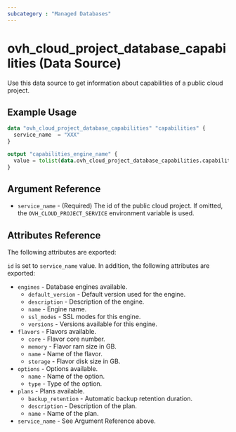 ```yaml
---
subcategory : "Managed Databases"
---
```


# ovh_cloud_project_database_capabilities (Data Source)

Use this data source to get information about capabilities of a public cloud project.

## Example Usage

```terraform
data "ovh_cloud_project_database_capabilities" "capabilities" {
  service_name  = "XXX"
}

output "capabilities_engine_name" {
  value = tolist(data.ovh_cloud_project_database_capabilities.capabilities[*].engines)[0]
}
```

## Argument Reference

* `service_name` - (Required) The id of the public cloud project. If omitted, the `OVH_CLOUD_PROJECT_SERVICE` environment variable is used.

## Attributes Reference

The following attributes are exported:

`id` is set to `service_name` value. In addition, the following attributes are exported:

* `engines` - Database engines available.
  * `default_version` - Default version used for the engine.
  * `description` - Description of the engine.
  * `name` - Engine name.
  * `ssl_modes` - SSL modes for this engine.
  * `versions` - Versions available for this engine.
* `flavors` - Flavors available.
  * `core` - Flavor core number.
  * `memory` - Flavor ram size in GB.
  * `name` - Name of the flavor.
  * `storage` - Flavor disk size in GB.
* `options` - Options available.
  * `name` - Name of the option.
  * `type` - Type of the option.
* `plans` - Plans available.
  * `backup_retention` - Automatic backup retention duration.
  * `description` - Description of the plan.
  * `name` - Name of the plan.
* `service_name` - See Argument Reference above.
